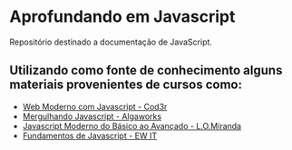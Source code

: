 # Aprofundando em Javascript
 Repositório destinado a documentação de JavaScript.

## Utilizando como fonte de conhecimento alguns materiais provenientes de cursos como:
- [Web Moderno com Javascript - Cod3r](https://www.udemy.com/course/curso-web/)
- [Mergulhando Javascript - Algaworks](https://sevencurso.com/curso/algaworks-mergulhando-javascript-daniel-bonifacio/)
- [Javascript Moderno do Básico ao Avançado - L.O.Miranda](https://www.udemy.com/course/curso-de-javascript-moderno-do-basico-ao-avancado/)
- [Fundamentos de Javascript - EW IT](https://cursos.erickwendel.com.br/)
